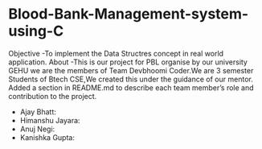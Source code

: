 # Blood-Bank-Management-system-using-C
Objective
-To implement the Data Structres concept in real world application.
About
-This is our project for PBL organise  by our university GEHU we are the members of Team Devbhoomi Coder.We are 3 semester Students of Btech CSE,We created this under the guidance of our mentor.
Added a section in README.md to describe each team member’s role and contribution to the project.
- Ajay Bhatt: 
- Himanshu Jayara: 
- Anuj Negi:
- Kanishka Gupta: 

